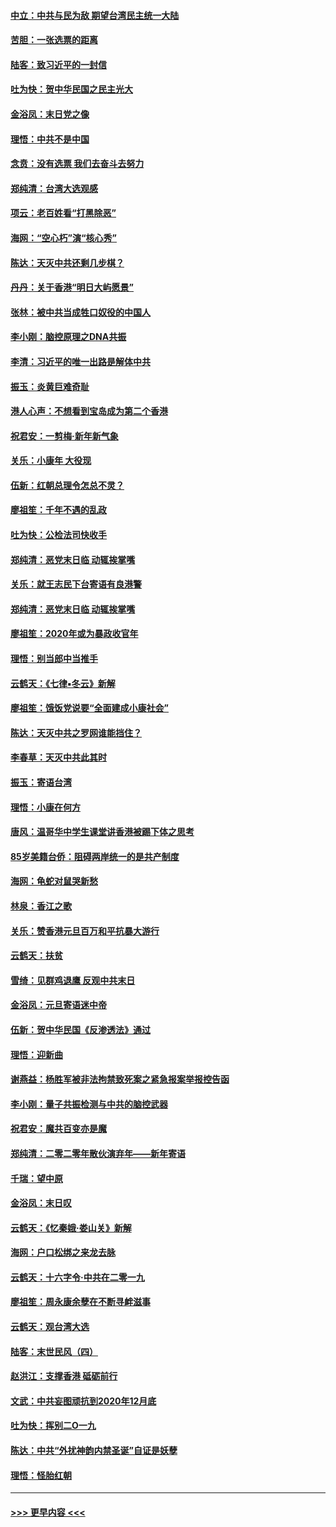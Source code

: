 #### [中立：中共与民为敌 期望台湾民主统一大陆](../pages/nsc993/n11790392.md?t=01140555) 
#### [苦胆：一张选票的距离](../pages/nsc993/n11788914.md?t=01140555) 
#### [陆客：致习近平的一封信](../pages/nsc993/n11788867.md?t=01140555) 
#### [吐为快：贺中华民国之民主光大](../pages/nsc993/n11788618.md?t=01140555) 
#### [金浴凤：末日党之像](../pages/nsc993/n11787475.md?t=01140555) 
#### [理悟：中共不是中国](../pages/nsc993/n11787463.md?t=01140555) 
#### [念贲：没有选票  我们去奋斗去努力](../pages/nsc993/n11787398.md?t=01140555) 
#### [郑纯清：台湾大选观感](../pages/nsc993/n11786210.md?t=01140555) 
#### [项云：老百姓看“打黑除恶”](../pages/nsc993/n11785398.md?t=01140555) 
#### [海网：“空心朽”演“核心秀”](../pages/nsc993/n11783874.md?t=01140555) 
#### [陈达：天灭中共还剩几步棋？](../pages/nsc993/n11783719.md?t=01140555) 
#### [丹丹：关于香港“明日大屿愿景”](../pages/nsc993/n11783273.md?t=01140555) 
#### [张林：被中共当成牲口奴役的中国人](../pages/nsc993/n11782397.md?t=01140555) 
#### [李小刚：脑控原理之DNA共振](../pages/nsc993/n11780962.md?t=01140555) 
#### [李清：习近平的唯一出路是解体中共](../pages/nsc993/n11780866.md?t=01140555) 
#### [振玉：炎黄巨难奇耻](../pages/nsc993/n11779632.md?t=01140555) 
#### [港人心声：不想看到宝岛成为第二个香港](../pages/nsc993/n11778817.md?t=01140555) 
#### [祝君安：一剪梅‧新年新气象](../pages/nsc993/n11776340.md?t=01140555) 
#### [关乐：小康年 大役现](../pages/nsc993/n11774213.md?t=01140555) 
#### [伍新：红朝总理令怎总不灵？](../pages/nsc993/n11770813.md?t=01140555) 
#### [廖祖笙：千年不遇的乱政](../pages/nsc993/n11770373.md?t=01140555) 
#### [吐为快：公检法司快收手](../pages/nsc993/n11770359.md?t=01140555) 
#### [郑纯清：恶党末日临 动辄挨掌嘴](../pages/nsc993/n11769912.md?t=01140555) 
#### [关乐：就王志民下台寄语有良港警](../pages/nsc993/n11769903.md?t=01140555) 
#### [郑纯清：恶党末日临 动辄挨掌嘴](../pages/nsc993/n11769356.md?t=01140555) 
#### [廖祖笙：2020年或为暴政收官年](../pages/nsc993/n11768216.md?t=01140555) 
#### [理悟：别当郎中当推手](../pages/nsc993/n11768243.md?t=01140555) 
#### [云鹤天：《七律▪冬云》新解](../pages/nsc993/n11768204.md?t=01140555) 
#### [廖祖笙：饿饭党说要“全面建成小康社会”](../pages/nsc993/n11767482.md?t=01140555) 
#### [陈达：天灭中共之罗网谁能挡住？](../pages/nsc993/n11767465.md?t=01140555) 
#### [李春草：天灭中共此其时](../pages/nsc993/n11767452.md?t=01140555) 
#### [振玉：寄语台湾](../pages/nsc993/n11767432.md?t=01140555) 
#### [理悟：小康在何方](../pages/nsc993/n11767394.md?t=01140555) 
#### [唐风：温哥华中学生课堂讲香港被踢下体之思考](../pages/nsc993/n11766848.md?t=01140555) 
#### [85岁美籍台侨：阻碍两岸统一的是共产制度](../pages/nsc993/n11765043.md?t=01140555) 
#### [海网：龟蛇对鼠哭新愁](../pages/nsc993/n11764895.md?t=01140555) 
#### [林泉：香江之歌](../pages/nsc993/n11764415.md?t=01140555) 
#### [关乐：赞香港元旦百万和平抗暴大游行](../pages/nsc993/n11764382.md?t=01140555) 
#### [云鹤天：扶贫](../pages/nsc993/n11764245.md?t=01140555) 
#### [雪绮：见群鸡退鹰  反观中共末日](../pages/nsc993/n11762112.md?t=01140555) 
#### [金浴凤：元旦寄语迷中帝](../pages/nsc993/n11761788.md?t=01140555) 
#### [伍新：贺中华民国《反渗透法》通过](../pages/nsc993/n11761994.md?t=01140555) 
#### [理悟：迎新曲](../pages/nsc993/n11761152.md?t=01140555) 
#### [谢燕益：杨胜军被非法拘禁致死案之紧急报案举报控告函](../pages/nsc993/n11756134.md?t=01140555) 
#### [李小刚：量子共振检测与中共的脑控武器](../pages/nsc993/n11754518.md?t=01140555) 
#### [祝君安：魔共百变亦是魔](../pages/nsc993/n11754469.md?t=01140555) 
#### [郑纯清：二零二零年散伙演弃年——新年寄语](../pages/nsc993/n11754195.md?t=01140555) 
#### [千瑞：望中原](../pages/nsc993/n11754159.md?t=01140555) 
#### [金浴凤：末日叹](../pages/nsc993/n11752359.md?t=01140555) 
#### [云鹤天：《忆秦娥‧娄山关》新解](../pages/nsc993/n11752348.md?t=01140555) 
#### [海网：户口松绑之来龙去脉](../pages/nsc993/n11752328.md?t=01140555) 
#### [云鹤天：十六字令‧中共在二零一九](../pages/nsc993/n11752305.md?t=01140555) 
#### [廖祖笙：周永康余孽在不断寻衅滋事](../pages/nsc993/n11751013.md?t=01140555) 
#### [云鹤天：观台湾大选](../pages/nsc993/n11751007.md?t=01140555) 
#### [陆客：末世民风（四）](../pages/nsc993/n11749203.md?t=01140555) 
#### [赵洪江：支撑香港 砥砺前行](../pages/nsc993/n11748482.md?t=01140555) 
#### [文武：中共妄图顽抗到2020年12月底](../pages/nsc993/n11748446.md?t=01140555) 
#### [吐为快：挥别二O一九](../pages/nsc993/n11748411.md?t=01140555) 
#### [陈达：中共“外扰神韵内禁圣诞”自证是妖孽](../pages/nsc993/n11748226.md?t=01140555) 
#### [理悟：怪胎红朝](../pages/nsc993/n11748206.md?t=01140555) 

----
#### [ >>> 更早内容 <<< ](../indexes/nsc993-earlier.md)
